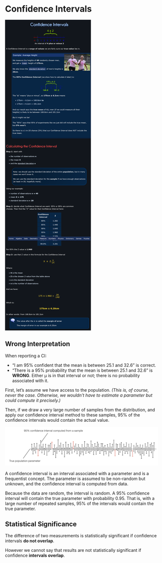 # Confidence Intervals

![](95%20CI%20Confidence%20Intervals.png)

## Wrong Interpretation

When reporting a CI:

- “I am 95% confident that the mean is between 25.1 and 32.6” is correct.
- “There is a 95% probability that the mean is between 25.1 and 32.6” is **WRONG**. Either μ is in that interval or not; there is no probability associated with it.

First, let’s assume we have access to the population. *(This is, of course, never the case. Otherwise, we wouldn’t have to estimate a parameter but could compute it precisely.)*

Then, if we draw a very large number of samples from the distribution, and apply our confidence interval method to these samples, 95% of the confidence intervals would contain the actual value.

![](ci-viz.png)

A confidence interval is an interval associated with a parameter and is a frequentist concept. The parameter is assumed to be non-random but unknown, and the confidence interval is computed from data.

Because the data are random, the interval is random. A 95% confidence interval will contain the true parameter with probability 0.95. That is, with a large number of repeated samples, 95% of the intervals would contain the true parameter.

## Statistical Significance

The difference of two measurements is statistically significant if confidence intervals **do not overlap**.

However we cannot say that results are not statistically significant if confidence **intervals overlap**.
